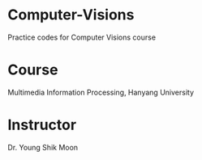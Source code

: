 # Computer-Visions
Practice codes for Computer Visions course

# Course
Multimedia Information Processing, Hanyang University

# Instructor
Dr. Young Shik Moon
